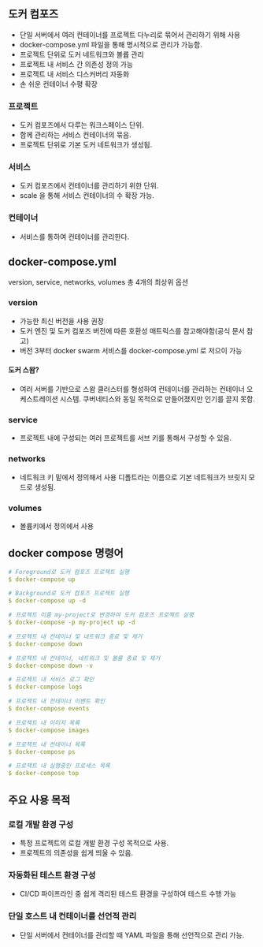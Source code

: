 ## 도커 컴포즈
- 단일 서버에서 여러 컨테이너를 프로젝트 다누리로 묶어서 관리하기 위해 사용
- docker-compose.yml 파일을 통해 명시적으로 관리가 가능함.
- 프로젝트 단위로 도커 네트워크와 볼륨 관리
- 프로젝트 내 서비스 간 의존성 정의 가능
- 프로젝트 내 서비스 디스커버리 자동화
- 손 쉬운 컨테이너 수평 확장

### 프로젝트
- 도커 컴포즈에서 다루는 워크스페이스 단위.
- 함께 관리하는 서비스 컨테이너의 묶음.
- 프로젝트 단위로 기본 도커 네트워크가 생성됨.

### 서비스
- 도커 컴포즈에서 컨테이너를 관리하기 위한 단위.
- scale 을 통해 서비스 컨테이너의 수 확장 가능.

### 컨테이너
- 서비스를 통하여 컨테이너를 관리한다.

## docker-compose.yml

version, service, networks, volumes 총 4개의 최상위 옵션

### version
- 가능한 최신 버전을 사용 권장
- 도커 엔진 및 도커 컴포즈 버전에 따른 호환성 매트릭스를 참고해야함(공식 문서 참고)
- 버전 3부터 docker swarm 서비스를 docker-compose.yml 로 저으이 가능

#### 도커 스왐?
- 여러 서버를 기반으로 스왐 클러스터를 형성하여 컨테이너를 관리하는 컨테이너 오케스트레이션 시스템. 쿠버네티스와 동일 목적으로 만들어졌지만 인기를 끌지 못함.

### service
- 프로젝트 내에 구성되는 여러 프로젝트를 서브 키를 통해서 구성할 수 있음.
### networks
- 네트워크 키 밑에서 정의해서 사용 디폴트라는 이름으로 기본 네트워크가 브릿지 모드로 생성됨.
### volumes
- 볼륨키에서 정의에서 사용

## docker compose 명령어
```.yaml
# Foreground로 도커 컴포즈 프로젝트 실행
$ docker-compose up

# Background로 도커 컴포즈 프로젝트 실행
$ docker-compose up -d

# 프로젝트 이름 my-project로 변경하여 도커 컴포즈 프로젝트 실행
$ docker-compose -p my-project up -d

# 프로젝트 내 컨테이너 및 네트워크 종료 및 제거
$ docker-compose down

# 프로젝트 내 컨테이너, 네트워크 및 볼륨 종료 및 제거
$ docker-compose down -v

# 프로젝트 내 서비스 로그 확인
$ docker-compose logs

# 프로젝트 내 컨테이너 이벤트 확인	
$ docker-compose events

# 프로젝트 내 이미지 목록
$ docker-compose images

# 프로젝트 내 컨테이너 목록
$ docker-compose ps

# 프로젝트 내 실행중인 프로세스 목록
$ docker-compose top
```

## 주요 사용 목적
### 로컬 개발 환경 구성
- 특정 프로젝트의 로컬 개발 환경 구성 목적으로 사용.
- 프로젝트의 의존성을 쉽게 띄울 수 있음.

### 자동화된 테스트 환경 구성
- CI/CD 파이프라인 중 쉽게 격리된 테스트 환경을 구성하여 테스트 수행 가능

### 단일 호스트 내 컨테이너를 선언적 관리
- 단일 서버에서 컨테이너를 관리할 때 YAML 파일을 통해 선언적으로 관리 가능.
